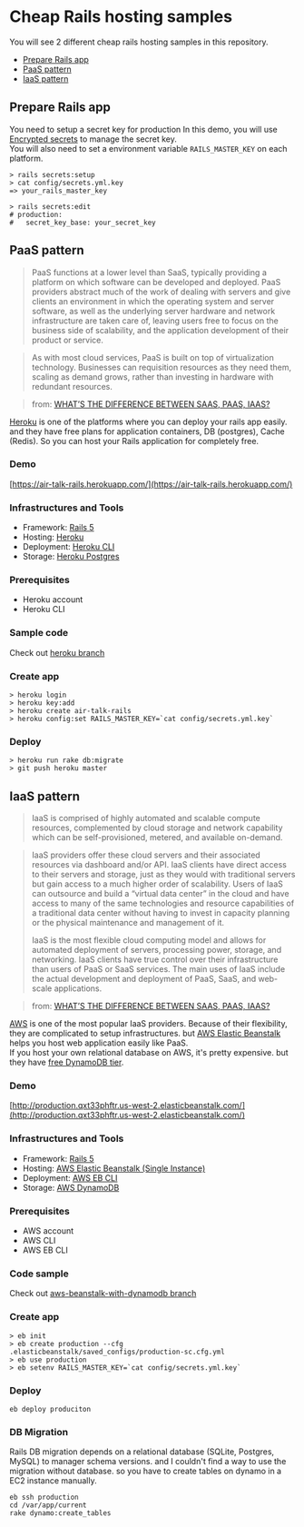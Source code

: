 # Cheap Rails hosting samples
You will see 2 different cheap rails hosting samples in this repository.

* [Prepare Rails app](#prepare-rails-app)
* [PaaS pattern](#paas-pattern)
* [IaaS pattern](#iaas-pattern)

## Prepare Rails app
You need to setup a secret key for production
In this demo, you will use [Encrypted secrets](https://github.com/rails/rails/blob/db844d9fb30cd34411fcdcc6780f82aaa5471e81/guides/source/5_1_release_notes.md#encrypted-secrets) to manage the secret key.  
You will also need to set a environment variable `RAILS_MASTER_KEY` on each platform.

```
> rails secrets:setup
> cat config/secrets.yml.key
=> your_rails_master_key
```
```
> rails secrets:edit
# production:
#   secret_key_base: your_secret_key
```

## PaaS pattern
> PaaS functions at a lower level than SaaS, typically providing a platform on which software can be developed and deployed. PaaS providers abstract much of the work of dealing with servers and give clients an environment in which the operating system and server software, as well as the underlying server hardware and network infrastructure are taken care of, leaving users free to focus on the business side of scalability, and the application development of their product or service.

> As with most cloud services, PaaS is built on top of virtualization technology. Businesses can requisition resources as they need them, scaling as demand grows, rather than investing in hardware with redundant resources.

> from: [WHAT’S THE DIFFERENCE BETWEEN SAAS, PAAS, IAAS?](https://www.computenext.com/blog/when-to-use-saas-paas-and-iaas/)


[Heroku](https://www.heroku.com/) is one of the platforms where you can deploy your rails app easily. and they have free plans for application containers, DB (postgres), Cache (Redis).
So you can host your Rails application for completely free.

### Demo
[https://air-talk-rails.herokuapp.com/](https://air-talk-rails.herokuapp.com/)

### Infrastructures and Tools
* Framework: [Rails 5](https://github.com/rails/rails)
* Hosting: [Heroku](https://www.heroku.com/)
* Deployment: [Heroku CLI](https://devcenter.heroku.com/articles/heroku-cli)
* Storage: [Heroku Postgres](https://devcenter.heroku.com/articles/heroku-postgresql)

### Prerequisites
* Heroku account
* Heroku CLI

### Sample code
Check out [heroku branch](https://github.com/Jwata/air-talk-rails/tree/heroku)

### Create app
```
> heroku login
> heroku key:add
> heroku create air-talk-rails
> heroku config:set RAILS_MASTER_KEY=`cat config/secrets.yml.key`
```

### Deploy
```
> heroku run rake db:migrate
> git push heroku master
```

## IaaS pattern
>  IaaS is comprised of highly automated and scalable compute resources, complemented by cloud storage and network capability which can be self-provisioned, metered, and available on-demand.

> IaaS providers offer these cloud servers and their associated resources via dashboard and/or API. IaaS clients have direct access to their servers and storage, just as they would with traditional servers but gain access to a much higher order of scalability. Users of IaaS can outsource and build a “virtual data center” in the cloud and have access to many of the same technologies and resource capabilities of a traditional data center without having to invest in capacity planning or the physical maintenance and management of it.
> 
> IaaS is the most flexible cloud computing model and allows for automated deployment of servers, processing power, storage, and networking. IaaS clients have true control over their infrastructure than users of PaaS or SaaS services. The main uses of IaaS include the actual development and deployment of PaaS, SaaS, and web-scale applications.

> from: [WHAT’S THE DIFFERENCE BETWEEN SAAS, PAAS, IAAS?](https://www.computenext.com/blog/when-to-use-saas-paas-and-iaas/)

[AWS](https://aws.amazon.com/) is one of the most popular IaaS providers.
Because of their flexibility, they are complicated to setup infrastructures. but [AWS Elastic Beanstalk](https://aws.amazon.com/elasticbeanstalk/) helps you host web application easily like PaaS.  
If you host your own relational database on AWS, it's pretty expensive. but they have [free DynamoDB tier](https://aws.amazon.com/jp/dynamodb/pricing/).

### Demo
[http://production.qxt33phftr.us-west-2.elasticbeanstalk.com/](http://production.qxt33phftr.us-west-2.elasticbeanstalk.com/)

### Infrastructures and Tools
* Framework: [Rails 5](https://github.com/rails/rails)
* Hosting: [AWS Elastic Beanstalk (Single Instance)](http://docs.aws.amazon.com/elasticbeanstalk/latest/dg/using-features-managing-env-types.html)
* Deployment: [AWS EB CLI](http://docs.aws.amazon.com/elasticbeanstalk/latest/dg/eb-cli3.html)
* Storage: [AWS DynamoDB](https://aws.amazon.com/dynamodb/)

### Prerequisites
* AWS account
* AWS CLI
* AWS EB CLI

### Code sample
Check out [aws-beanstalk-with-dynamodb branch](https://github.com/Jwata/air-talk-rails/tree/aws-beanstalk-with-dynamodb)

### Create app

```
> eb init
> eb create production --cfg .elasticbeanstalk/saved_configs/production-sc.cfg.yml
> eb use production
> eb setenv RAILS_MASTER_KEY=`cat config/secrets.yml.key`
```

### Deploy
```
eb deploy produciton
```

### DB Migration

Rails DB migration depends on a relational database (SQLite, Postgres, MySQL) to manager schema versions. and I couldn't find a way to use the migration without database. so you have to create tables on dynamo in a EC2 instance manually.

```
eb ssh production
cd /var/app/current
rake dynamo:create_tables
```
